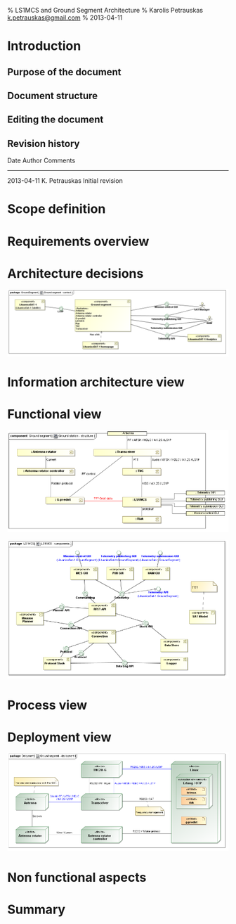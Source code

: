 % LS1MCS and Ground Segment Architecture
% Karolis Petrauskas <k.petrauskas@gmail.com>
% 2013-04-11

Introduction
============

Purpose of the document
-----------------------

Document structure
------------------

Editing the document
--------------------

Revision history
----------------

Date         Author              Comments
------------ ------------------- -----------------------------------------
2013-04-11   K. Petrauskas       Initial revision


Scope definition
================

Requirements overview
=====================

Architecture decisions
======================


![Context of the LS1 ground segment](uml/Component_Diagram__GroundSegment__Ground_segment_-_context.png)


Information architecture view
=============================

Functional view
===============


![Ground segment decomposition](uml/Composite_Structure_Diagram__Ground_segment__Ground_station_-_structure.png)


![MCS components](uml/Component_Diagram__LS1MCS__LS1MCS_-_components.png)



Process view
============

Deployment view
===============


![Dislocation of components composing LS1 ground segment](uml/Deployment_Diagram__Deloyment__Ground_segment_-_deployment.png)


Non functional aspects
======================

Summary
=======


